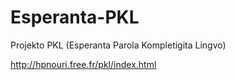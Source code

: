 # Esperanta-PKL
Projekto PKL (Esperanta Parola Kompletigita Lingvo)


http://hpnouri.free.fr/pkl/index.html
